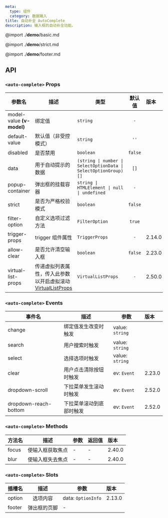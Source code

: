```yaml
meta:
  type: 组件
  category: 数据输入
title: 自动补全 AutoComplete
description: 输入框的自动补全功能。
```

@import ./__demo__/basic.md

@import ./__demo__/strict.md

@import ./__demo__/footer.md

## API


### `<auto-complete>` Props

|参数名|描述|类型|默认值|版本|
|---|---|---|:---:|:---|
|model-value **(v-model)**|绑定值|`string`|`-`||
|default-value|默认值（非受控模式）|`string`|`''`||
|disabled|是否禁用|`boolean`|`false`||
|data|用于自动提示的数据|`(string \| number \| SelectOptionData \| SelectOptionGroup)[]`|`[]`||
|popup-container|弹出框的挂载容器|`string \| HTMLElement \| null \| undefined`|`-`||
|strict|是否为严格校验模式|`boolean`|`false`||
|filter-option|自定义选项过滤方法|`FilterOption`|`true`||
|trigger-props|trigger 组件属性|`TriggerProps`|`-`|2.14.0|
|allow-clear|是否允许清空输入框|`boolean`|`false`|2.23.0|
|virtual-list-props|传递虚拟列表属性，传入此参数以开启虚拟滚动 [VirtualListProps](#VirtualListProps)|`VirtualListProps`|`-`|2.50.0|
### `<auto-complete>` Events

|事件名|描述|参数|版本|
|---|---|---|:---|
|change|绑定值发生改变时触发|value: `string`||
|search|用户搜索时触发|value: `string`||
|select|选择选项时触发|value: `string`||
|clear|用户点击清除按钮时触发|ev: `Event`|2.23.0|
|dropdown-scroll|下拉菜单发生滚动时触发|ev: `Event`|2.52.0|
|dropdown-reach-bottom|下拉菜单滚动到底部时触发|ev: `Event`|2.52.0|
### `<auto-complete>` Methods

|方法名|描述|参数|返回值|版本|
|---|---|---|---|:---|
|focus|使输入框获取焦点|-|-|2.40.0|
|blur|使输入框失去焦点|-|-|2.40.0|
### `<auto-complete>` Slots

|插槽名|描述|参数|版本|
|---|:---:|---|:---|
|option|选项内容|data: `OptionInfo`|2.13.0|
|footer|弹出框的页脚|-||


